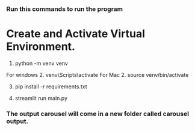 ### Run this commands to run the program

# Create and Activate Virtual Environment.
1. python -m venv venv 

For windows
2. venv\Scripts\activate
For Mac
2. source venv/bin/activate 

3. pip install -r requirements.txt

4. streamlit run main.py

### The output carousel will come in a new folder called carousel output.